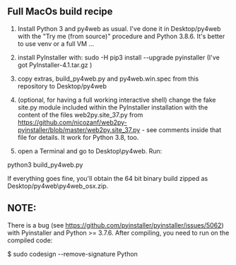 ## Full MacOs build recipe
1. Install Python 3 and py4web as usual. I've done it in Desktop/py4web with the "Try me (from source)" procedure and Python 3.8.6. It's better to use venv or a full VM ...

1. install PyInstaller with:
sudo -H pip3 install --upgrade pyinstaller  (I've got PyInstaller-4.1.tar.gz )

1. copy extras, build_py4web.py and py4web.win.spec from this repository to Desktop/py4web

1. (optional, for having a full working interactive shell) change the fake site.py module included within the PyInstaller installation with the content of the files web2py.site_37.py
   from https://github.com/nicozanf/web2py-pyinstaller/blob/master/web2py.site_37.py - see comments inside that file for details. It work for Python 3.8, too.

1. open a Terminal and go to Desktop\py4web. Run:

python3 build_py4web.py

If everything goes fine, you'll obtain the 64 bit binary build zipped as Desktop/py4web\py4web_osx.zip.


## NOTE:

There is a bug (see https://github.com/pyinstaller/pyinstaller/issues/5062) with Pyinstaller and Python >= 3.7.6. After compiling, you need to run on the compiled code:   

$ sudo codesign --remove-signature Python


